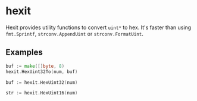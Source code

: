 # hexit

Hexit provides utility functions to convert `uint*` to hex. It's faster than using `fmt.Sprintf`, `strconv.AppendUint`
or `strconv.FormatUint`.

## Examples

```go
buf := make([]byte, 8)
hexit.HexUint32To(num, buf)
```

```go
buf := hexit.HexUint32(num)
```

```go
str := hexit.HexUint16(num)
```
